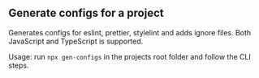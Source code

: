 ## Generate configs for a project

Generates configs for eslint, prettier, stylelint and adds ignore files.
Both JavaScript and TypeScript is supported.

Usage: run `npx gen-configs` in the projects root folder and follow the CLI steps. 
